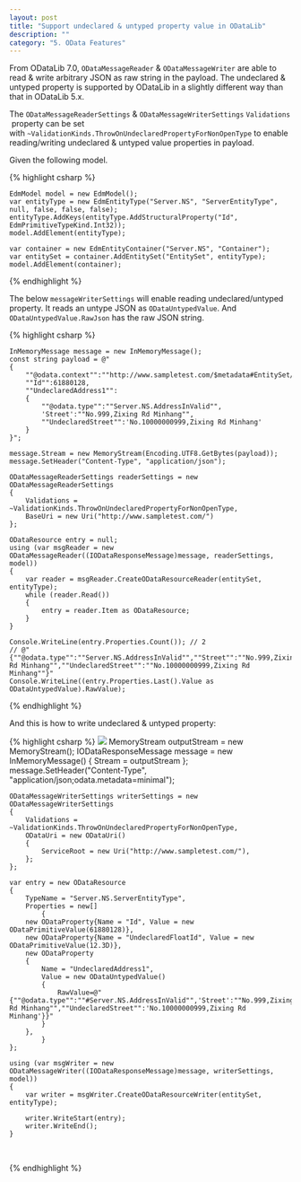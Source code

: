 ```yaml
---
layout: post
title: "Support undeclared & untyped property value in ODataLib"
description: ""
category: "5. OData Features"
---
```


From ODataLib 7.0, `ODataMessageReader` & `ODataMessageWriter` are able to read & write arbitrary JSON as raw string in the payload. The undeclared & untyped property is supported by ODataLib in a slightly different way than that in ODataLib 5.x.

The `ODataMessageReaderSettings` & `ODataMessageWriterSettings` `Validations` property can be set with `~ValidationKinds.ThrowOnUndeclaredPropertyForNonOpenType` to enable reading/writing undeclared & untyped value properties in payload. 

Given the following model.

{% highlight csharp %}    

    EdmModel model = new EdmModel();
    var entityType = new EdmEntityType("Server.NS", "ServerEntityType", null, false, false, false);
    entityType.AddKeys(entityType.AddStructuralProperty("Id", EdmPrimitiveTypeKind.Int32));
    model.AddElement(entityType);

    var container = new EdmEntityContainer("Server.NS", "Container");
    var entitySet = container.AddEntitySet("EntitySet", entityType);
    model.AddElement(container);

{% endhighlight %}

The below `messageWriterSettings` will enable reading undeclared/untyped property. It reads an untype JSON as `ODataUntypedValue`. And `ODataUntypedValue.RawJson` has the raw JSON string.

{% highlight csharp %}    

    InMemoryMessage message = new InMemoryMessage();
    const string payload = @"
    {
        ""@odata.context"":""http://www.sampletest.com/$metadata#EntitySet/$entity"",
        ""Id"":61880128,
        ""UndeclaredAddress1"":
        {
            ""@odata.type"":""Server.NS.AddressInValid"",
            'Street':""No.999,Zixing Rd Minhang"",
            ""UndeclaredStreet"":'No.10000000999,Zixing Rd Minhang'
        }
    }";

    message.Stream = new MemoryStream(Encoding.UTF8.GetBytes(payload));
    message.SetHeader("Content-Type", "application/json");

    ODataMessageReaderSettings readerSettings = new ODataMessageReaderSettings
    {
        Validations = ~ValidationKinds.ThrowOnUndeclaredPropertyForNonOpenType,
        BaseUri = new Uri("http://www.sampletest.com/")
    };

    ODataResource entry = null;
    using (var msgReader = new ODataMessageReader((IODataResponseMessage)message, readerSettings, model))
    {
        var reader = msgReader.CreateODataResourceReader(entitySet, entityType);
        while (reader.Read())
        {
            entry = reader.Item as ODataResource;
        }
    }

    Console.WriteLine(entry.Properties.Count()); // 2
    // @"{""@odata.type"":""Server.NS.AddressInValid"",""Street"":""No.999,Zixing Rd Minhang"",""UndeclaredStreet"":""No.10000000999,Zixing Rd Minhang""}"
    Console.WriteLine((entry.Properties.Last().Value as ODataUntypedValue).RawValue); 
    
{% endhighlight %}

And this is how to write undeclared & untyped property:

{% highlight csharp %}
![](57)
    MemoryStream outputStream = new MemoryStream();
    IODataResponseMessage message = new InMemoryMessage() { Stream = outputStream };
    message.SetHeader("Content-Type", "application/json;odata.metadata=minimal");

    ODataMessageWriterSettings writerSettings = new ODataMessageWriterSettings
    {
        Validations = ~ValidationKinds.ThrowOnUndeclaredPropertyForNonOpenType,
        ODataUri = new ODataUri()
        {
            ServiceRoot = new Uri("http://www.sampletest.com/"),
        };
    };

    var entry = new ODataResource
    {
        TypeName = "Server.NS.ServerEntityType",
        Properties = new[]
            {
        new ODataProperty{Name = "Id", Value = new ODataPrimitiveValue(61880128)},
        new ODataProperty{Name = "UndeclaredFloatId", Value = new ODataPrimitiveValue(12.3D)},
        new ODataProperty
        {
            Name = "UndeclaredAddress1",
            Value = new ODataUntypedValue()
            {
                RawValue=@"{""@odata.type"":""#Server.NS.AddressInValid"",'Street':""No.999,Zixing Rd Minhang"",""UndeclaredStreet"":'No.10000000999,Zixing Rd Minhang'}}"
            }
        },
            }
    };

    using (var msgWriter = new ODataMessageWriter((IODataResponseMessage)message, writerSettings, model))
    {
        var writer = msgWriter.CreateODataResourceWriter(entitySet, entityType);

        writer.WriteStart(entry);
        writer.WriteEnd();
    }
    

{% endhighlight %}
